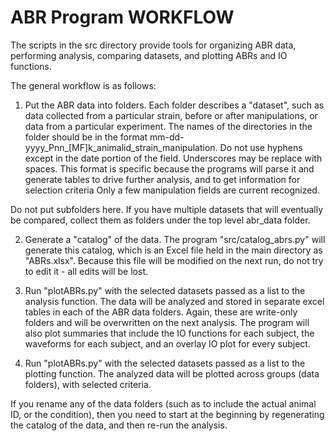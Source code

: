 ABR Program WORKFLOW
====================

The scripts in the src directory provide tools for organizing ABR data, performing analysis,
comparing datasets, and plotting ABRs and IO functions. 

The general workflow is as follows:

1. Put the ABR data into folders. Each folder describes a "dataset",
such as data collected from a particular strain, before or after manipulations, or data from
a particular experiment. The names of the directories in the folder should be in the format
mm-dd-yyyy_Pnn_[MF]k_animalid_strain_manipulation. Do not use hyphens except in the date portion
of the field. Underscores may be replace with spaces. This format is specific because the programs
will parse it and generate tables to drive further analysis, and to get information for 
selection criteria Only a few manipulation fields are current recognized.

Do not put subfolders here. If you have multiple datasets that will eventually be compared, collect
them as folders under the top level abr_data folder.

2. Generate a "catalog" of the data. The program "src/catalog_abrs.py" will generate this catalog,
which is an Excel file held in the main directory as "ABRs.xlsx". Because this file will be modified
on the next run, do not try to edit it - all edits will be lost. 

3. Run "plotABRs.py" with the selected datasets passed as a list to the analysis function. The data will
be analyzed and stored in separate excel tables in each of the ABR data folders. Again, these are write-only 
folders and will be overwritten on the next analysis. The program will also plot summaries that include
the IO functions for each subject, the waveforms for each subject, and an overlay IO plot for every subject.

4. Run "plotABRs.py" with the selected datasets passed as a list to the plotting function. The analyzed
data will be plotted across groups (data folders), with selected criteria. 

If you rename any of the data folders (such as to include the actual animal ID, or the condition), then
you need to start at the beginning by regenerating the catalog of the data, and then re-run the analysis.

